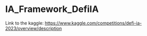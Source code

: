 # IA_Framework_DefiIA


Link to the kaggle:
https://www.kaggle.com/competitions/defi-ia-2023/overview/description
